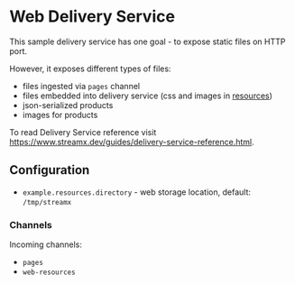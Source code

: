 # Web Delivery Service

This sample delivery service has one goal - to expose static files on HTTP port.

However, it exposes different types of files:

- files ingested via `pages` channel
- files embedded into delivery service (css and images in [resources](./src/main/resources/META-INF/resources))
- json-serialized products
- images for products

To read Delivery Service reference visit https://www.streamx.dev/guides/delivery-service-reference.html.

## Configuration

- `example.resources.directory` - web storage location, default: `/tmp/streamx`

### Channels

Incoming channels:
- `pages` 
- `web-resources`
